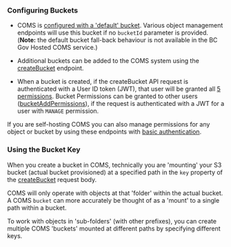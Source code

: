 
### Configuring Buckets

- COMS is [configured with a 'default' bucket](Config.md#object-storage). Various object management endpoints will use this bucket if no `bucketId` parameter is provided. (**Note:** the default bucket fall-back behaviour is not available in the BC Gov Hosted COMS service.)

- Additional buckets can be added to the COMS system using the [createBucket](https://coms.api.gov.bc.ca/api/v1/docs#tag/Bucket/operation/createBucket) endpoint.

- When a bucket is created, if the createBucket API request is authenticated with a User ID token (JWT), that user will be granted all [5 permissions](Permissions.md#permission-codes). Bucket Permissions can be granted to other users ([bucketAddPermissions](https://coms.api.gov.bc.ca/api/v1/docs#tag/Permission/operation/bucketAddPermissions)), if the request is authenticated with a JWT for a user with `MANAGE` permission.

If you are self-hosting COMS you can also manage permissions for any object or bucket by using these endpoints with [basic authentication](Authentication.md#basic-auth).

### Using the Bucket **Key**

When you create a bucket in COMS, technically you are 'mounting' your  S3 bucket (actual bucket provisioned) at a specified path in the `key` property of the [createBucket](https://coms-dev.api.gov.bc.ca/api/v1/docs#tag/Bucket/operation/createBucket) request body.

COMS will only operate with objects at that 'folder' within the actual bucket. A COMS `bucket` can more accurately be thought of as a 'mount' to a single path within a bucket.

To work with objects in 'sub-folders' (with other prefixes), you can create multiple COMS 'buckets' mounted at different paths by specifying different keys.
